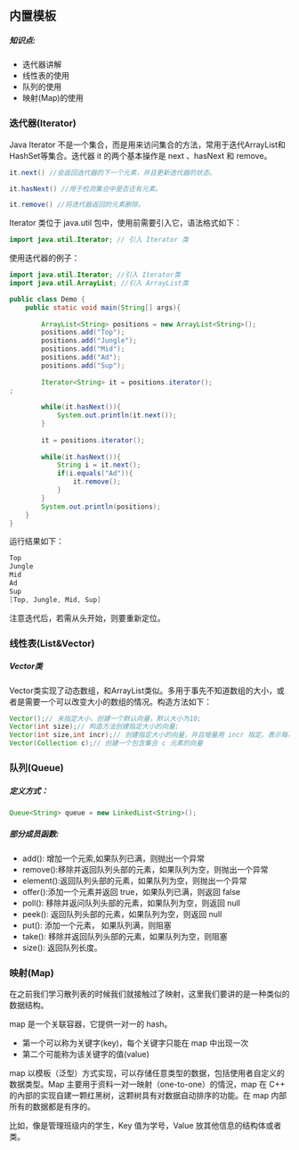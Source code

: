 ## 内置模板

##### 知识点:

- 迭代器讲解
- 线性表的使用
- 队列的使用
- 映射(Map)的使用

### 迭代器(Iterator)

Java Iterator 不是一个集合，而是用来访问集合的方法，常用于迭代ArrayList和HashSet等集合。迭代器 it 的两个基本操作是 next 、hasNext 和 remove。

```java
it.next() //会返回迭代器的下一个元素，并且更新迭代器的状态。

it.hasNext() //用于检测集合中是否还有元素。

it.remove() //将迭代器返回的元素删除。
```

Iterator 类位于 java.util 包中，使用前需要引入它，语法格式如下：

```java
import java.util.Iterator; // 引入 Iterator 类
```

使用迭代器的例子：

```java
import java.util.Iterator; //引入 Iterator类
import java.util.ArrayList; //引入 ArrayList类

public class Demo {
    public static void main(String[] args){
        
        ArrayList<String> positions = new ArrayList<String>();
        positions.add("Top");
        positions.add("Jungle");
        positions.add("Mid");
        positions.add("Ad");
        positions.add("Sup");
        
        Iterator<String> it = positions.iterator();
;
        
        while(it.hasNext()){
            System.out.println(it.next());
        }
        
        it = positions.iterator();
        
        while(it.hasNext()){
            String i = it.next();
            if(i.equals("Ad")){
                it.remove();
            }
        }
        System.out.println(positions);
    }
}
```

运行结果如下：

```java
Top
Jungle
Mid
Ad
Sup
[Top, Jungle, Mid, Sup]
```

注意迭代后，若需从头开始，则要重新定位。

### 线性表(List&Vector)

##### Vector类

Vector类实现了动态数组，和ArrayList类似。多用于事先不知道数组的大小，或者是需要一个可以改变大小的数组的情况。构造方法如下：

```java
Vector();// 未指定大小，创建一个默认向量，默认大小为10;
Vector(int size);// 构造方法创建指定大小的向量;
Vector(int size,int incr);// 创建指定大小的向量，并且增量用 incr 指定。表示每次增加的元素数目。
Vector(Collection c);// 创建一个包含集合 c 元素的向量
```



### 队列(Queue)

##### 定义方式：

```java
Queue<String> queue = new LinkedList<String>();
```

##### 部分成员函数:
- add(): 增加一个元索,如果队列已满，则抛出一个异常
- remove():移除并返回队列头部的元素，如果队列为空，则抛出一个异常
- element():返回队列头部的元素，如果队列为空，则抛出一个异常
- offer():添加一个元素并返回 true，如果队列已满，则返回 false
- poll(): 移除并返问队列头部的元素，如果队列为空，则返回 null
- peek(): 返回队列头部的元素，如果队列为空，则返回 null
- put(): 添加一个元素， 如果队列满，则阻塞
- take(): 移除并返回队列头部的元素，如果队列为空，则阻塞
- size(): 返回队列长度。

### 映射(Map)

在之前我们学习散列表的时候我们就接触过了映射，这里我们要讲的是一种类似的数据结构。

map 是一个关联容器，它提供一对一的 hash。

- 第一个可以称为关键字(key)，每个关键字只能在 map 中出现一次
- 第二个可能称为该关键字的值(value)

map 以模板（泛型）方式实现，可以存储任意类型的数据，包括使用者自定义的数据类型。Map 主要用于资料一对一映射（one-to-one）的情況，map 在 C++ 的內部的实现自建一颗红黑树，这颗树具有对数据自动排序的功能。在 map 内部所有的数据都是有序的。

比如，像是管理班级内的学生，Key 值为学号，Value 放其他信息的结构体或者类。

